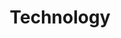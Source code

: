 ---
layout: q-n-a
title: Technology

questions: 
    - q: What technology is used in the software component of this project?
      a: |
        Basic algorithms may be ported in several technologies but will initially be written in F# and C# for .NET Core & consumed by a Powershell CLI, and a Fable app.
    - q: 'External APIs in use:'
      a: |
        -  [ADMIRALTY API](https://admiraltyapi.portal.azure-api.net/) 
           
           Has tides by location.

        -  [The United States Naval Observatory (USNO)](https://aa.usno.navy.mil/data/docs/api.php#phase)
        
           Appears to be off-line for maintainence but have permission to serve data processed from this source.
           [Example response](/USNO/ExampleYear.json){:target="_blank"}

---